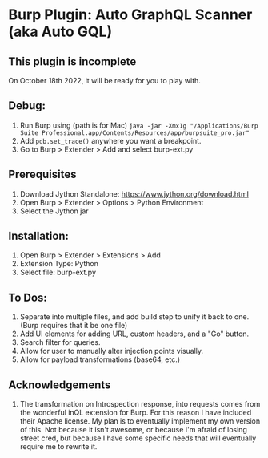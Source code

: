 # Burp Plugin: Auto GraphQL Scanner (aka Auto GQL)

## This plugin is incomplete
On October 18th 2022, it will be ready for you to play with.

## Debug:
1. Run Burp using (path is for Mac) `java -jar -Xmx1g "/Applications/Burp Suite Professional.app/Contents/Resources/app/burpsuite_pro.jar"`
2. Add `pdb.set_trace()` anywhere you want a breakpoint.
3. Go to Burp > Extender > Add and select burp-ext.py

## Prerequisites
1. Download Jython Standalone: https://www.jython.org/download.html
2. Open Burp > Extender > Options > Python Environment
3. Select the Jython jar

## Installation:
1. Open Burp > Extender > Extensions > Add
2. Extension Type: Python
3. Select file: burp-ext.py

## To Dos:
1. Separate into multiple files, and add build step to unify it back to one. (Burp requires that it be one file)
2. Add UI elements for adding URL, custom headers, and a "Go" button.
3. Search filter for queries.
5. Allow for user to manually alter injection points visually.
6. Allow for payload transformations (base64, etc.)

## Acknowledgements
1. The transformation on Introspection response, into requests comes from the wonderful inQL extension for Burp. For this reason I have included their Apache license. My plan is to eventually implement my own version of this. Not because it isn't awesome, or because I'm afraid of losing street cred, but because I have some specific needs that will eventually require me to rewrite it.
